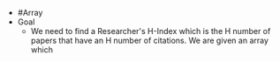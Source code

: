 - #Array
- Goal
	- We need to find a Researcher's H-Index which is the H number of papers that have an H number of citations. We are given an array which